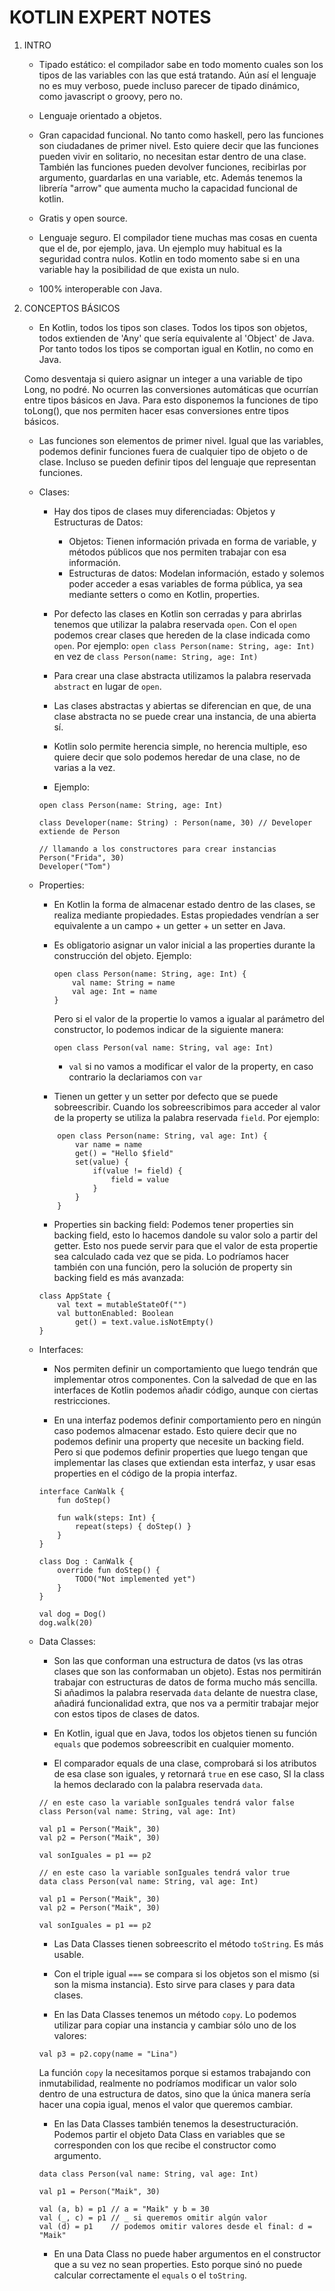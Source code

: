 # KOTLIN EXPERT NOTES

1. INTRO
	- Tipado estático: el compilador sabe en todo momento cuales son los tipos de las variables con las que está tratando. Aún así el lenguaje no es muy verboso, puede incluso parecer de tipado dinámico, como javascript o groovy, pero no.

	- Lenguaje orientado a objetos.

	- Gran capacidad funcional. No tanto como haskell, pero las funciones son ciudadanes de primer nivel. Esto quiere decir que las funciones pueden vivir en solitario, no necesitan estar dentro de una clase. También las funciones pueden devolver funciones, recibirlas por argumento, guardarlas en una variable, etc. Además tenemos la librería "arrow" que aumenta mucho la capacidad funcional de kotlin.

	- Gratis y open source.

	- Lenguaje seguro. El compilador tiene muchas mas cosas en cuenta que el de, por ejemplo, java. Un ejemplo muy habitual es la seguridad contra nulos. Kotlin en todo momento sabe si en una variable hay la posibilidad de que exista un nulo.

	- 100% interoperable con Java.

2. CONCEPTOS BÁSICOS
	- En Kotlin, todos los tipos son clases. Todos los tipos son objetos, todos extienden de 'Any' que sería equivalente al 'Object' de Java. Por tanto todos los tipos se comportan igual en Kotlin, no como en Java. 

	Como desventaja si quiero asignar un integer a una variable de tipo Long, no podré. No ocurren las conversiones automáticas que ocurrían entre tipos básicos en Java. Para esto disponemos la funciones de tipo toLong(), que nos permiten hacer esas conversiones entre tipos básicos.

	- Las funciones son elementos de primer nivel. Igual que las variables, podemos definir funciones fuera de cualquier tipo de objeto o de clase. Incluso se pueden definir tipos del lenguaje que representan funciones.

	- Clases:
		- Hay dos tipos de clases muy diferenciadas: Objetos y Estructuras de Datos:
			- Objetos: Tienen información privada en forma de variable, y métodos públicos que nos permiten trabajar con esa información.
			- Estructuras de datos: Modelan información, estado y solemos poder acceder a esas variables de forma pública, ya sea mediante 
				setters o como en Kotlin, properties.

		- Por defecto las clases en Kotlin son cerradas y para abrirlas tenemos que utilizar la palabra reservada `open`. Con el `open` podemos crear clases que hereden de la clase indicada como `open`. Por ejemplo:
			`open class Person(name: String, age: Int)` en vez de `class Person(name: String, age: Int)`

		- Para crear una clase abstracta utilizamos la palabra reservada `abstract` en lugar de `open`. 

		- Las clases abstractas y abiertas se diferencian en que, de una clase abstracta no se puede crear una instancia, de una abierta sí.

		- Kotlin solo permite herencia simple, no herencia multiple, eso quiere decir que solo podemos heredar de una clase, no de varias a la vez.

		- Ejemplo:
		```
		open class Person(name: String, age: Int)

		class Developer(name: String) : Person(name, 30) // Developer extiende de Person

		// llamando a los constructores para crear instancias
		Person("Frida", 30)
		Developer("Tom")

		```	

	- Properties:
		- En Kotlin la forma de almacenar estado dentro de las clases, se realiza mediante propiedades. Estas propiedades vendrían a ser equivalente a un campo + un getter + un setter en Java.

		- Es obligatorio asignar un valor inicial a las properties durante la construcción del objeto. Ejemplo:
			```
			open class Person(name: String, age: Int) {
				val name: String = name
				val age: Int = name
			}

			```

			Pero si el valor de la propertie lo vamos a igualar al parámetro del constructor, lo podemos indicar de la siguiente manera:

			```
			open class Person(val name: String, val age: Int)
			```
			* `val` si no vamos a modificar el valor de la property, en caso contrario la declariamos con `var`

		- Tienen un getter y un setter por defecto que se puede sobreescribir. Cuando los sobreescribimos para acceder al valor de la property
		se utiliza la palabra reservada `field`. Por ejemplo:

		```
			open class Person(name: String, val age: Int) {
				var name = name
				get() = "Hello $field"
				set(value) {
					if(value != field) {
						field = value
					}
				}
			}
		```

		- Properties sin backing field:
		Podemos tener properties sin backing field, esto lo hacemos dandole su valor solo a partir del getter. Esto nos puede servir para que el valor de esta propertie sea calculado cada vez que se pida. Lo podríamos hacer también con una función, pero la solución de property sin backing field es más avanzada:
		```
		class AppState {
    		val text = mutableStateOf("")
    		val buttonEnabled: Boolean
        		get() = text.value.isNotEmpty() 
		}
		```	

	- Interfaces:
		- Nos permiten definir un comportamiento que luego tendrán que implementar otros componentes. Con la salvedad de que en las interfaces de Kotlin podemos añadir código, aunque con ciertas restricciones. 

		- En una interfaz podemos definir comportamiento pero en ningún caso podemos almacenar estado. Esto quiere decir que no podemos definir una property que necesite un backing field. Pero si que podemos definir properties que luego tengan que implementar las clases que extiendan esta interfaz, y usar esas properties en el código de la propia interfaz.

		```
		interface CanWalk {
			fun doStep()

			fun walk(steps: Int) {
				repeat(steps) { doStep() }
			}
		}

		class Dog : CanWalk {
			override fun doStep() {
				TODO("Not implemented yet")
			}
		}

		val dog = Dog()
		dog.walk(20)
		```	

	- Data Classes:
		- Son las que conforman una estructura de datos (vs las otras clases que son las conformaban un objeto). Estas nos permitirán trabajar con estructuras de datos de forma mucho más sencilla. Si añadimos la palabra reservada `data` delante de nuestra clase, añadirá funcionalidad extra, que nos va a permitir trabajar mejor con estos tipos de clases de datos.

		- En Kotlin, igual que en Java, todos los objetos tienen su función `equals` que podemos sobreescribit en cualquier momento.

		- El comparador equals de una clase, comprobará si los atributos de esa clase son iguales, y retornará `true` en ese caso, SI la class la hemos declarado con la palabra reservada `data`.

		```
		// en este caso la variable sonIguales tendrá valor false
		class Person(val name: String, val age: Int)

		val p1 = Person("Maik", 30)
		val p2 = Person("Maik", 30)

		val sonIguales = p1 == p2

		// en este caso la variable sonIguales tendrá valor true
		data class Person(val name: String, val age: Int)

		val p1 = Person("Maik", 30)
		val p2 = Person("Maik", 30)

		val sonIguales = p1 == p2

		```

		- Las Data Classes tienen sobreescrito el método `toString`. Es más usable.

		- Con el triple igual `===` se compara si los objetos son el mismo (si son la misma instancia). Esto sirve para clases y para data clases.

		- En las Data Classes tenemos un método `copy`. Lo podemos utilizar para copiar una instancia y cambiar sólo uno de los valores:

		```
		val p3 = p2.copy(name = "Lina")

		```	
		La función `copy` la necesitamos porque si estamos trabajando con inmutabilidad, realmente no podríamos modificar un valor solo dentro de una estructura de datos, sino que la única manera sería hacer una copia igual, menos el valor que queremos cambiar.

		- En las Data Classes también tenemos la desestructuración. Podemos partir el objeto Data Class en variables que se corresponden con los que recibe el constructor como argumento.

		```
		data class Person(val name: String, val age: Int)

		val p1 = Person("Maik", 30)

		val (a, b) = p1 // a = "Maik" y b = 30
		val (_, c) = p1 // _ si queremos omitir algún valor
		val (d) = p1	// podemos omitir valores desde el final: d = "Maik"

		```		

		- En una Data Class no puede haber argumentos en el constructor que a su vez no sean properties. Esto porque sinó no puede calcular correctamente el `equals` o el `toString`.
